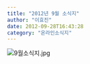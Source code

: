 ```yaml
---
title: "2012년 9월 소식지"
author: "이효진"
date: 2012-09-28T16:43:28
category: "온라인소식지"
---
```


![9월소식지.jpg](/files/attach/images/1659/109/006/f11141cbc993efb72edddc51939874a5.jpg)
